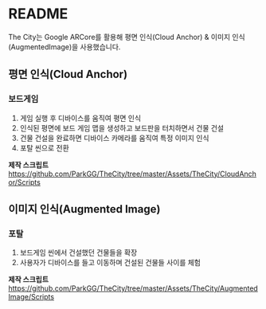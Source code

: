 # README

The City는 Google ARCore를 활용해 평면 인식(Cloud Anchor) & 이미지 인식(AugmentedImage)을 사용했습니다. 

##	평면 인식(Cloud Anchor)

### 보드게임
1. 게임 실행 후 디바이스를 움직여 평면 인식
2. 인식된 평면에 보드 게임 맵을 생성하고 보드판을 터치하면서 건물 건설 
3. 건물 건설을 완료하면 디바이스 카메라를 움직여 특정 이미지 인식
4. 포탈 씬으로 전환

**제작 스크립트**
https://github.com/ParkGG/TheCity/tree/master/Assets/TheCity/CloudAnchor/Scripts

## 이미지 인식(Augmented Image)

### 포탈
1. 보드게임 씬에서 건설했던 건물들을 확장
2. 사용자가 디바이스를 들고 이동하며 건설된 건물들 사이를 체험

**제작 스크립트**
https://github.com/ParkGG/TheCity/tree/master/Assets/TheCity/AugmentedImage/Scripts

